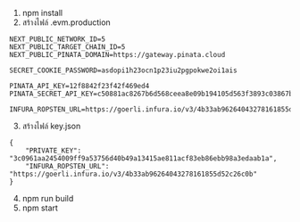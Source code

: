 1. npm install
2. สร้างไฟล์ .evm.production 
```
NEXT_PUBLIC_NETWORK_ID=5   
NEXT_PUBLIC_TARGET_CHAIN_ID=5
NEXT_PUBLIC_PINATA_DOMAIN=https://gateway.pinata.cloud

SECRET_COOKIE_PASSWORD=asdopi1h23ocn1p23iu2pgpokwe2oi1ais

PINATA_API_KEY=12f8842f23f42f469ed4
PINATA_SECRET_API_KEY=c50881ac8267b6d568ceea8e09b194105d563f3893c03867bbe9b10f902b248c

INFURA_ROPSTEN_URL=https://goerli.infura.io/v3/4b33ab96264043278161855d52c26c0b
```
3. สร้างไฟล์ key.json
```
{
    "PRIVATE_KEY": "3c0961aa2454009ff9a53756d40b49a13415ae811acf83eb86ebb98a3edaab1a",
    "INFURA_ROPSTEN_URL": "https://goerli.infura.io/v3/4b33ab96264043278161855d52c26c0b"
}
```
4. npm run build
5. npm start
